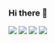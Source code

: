 ### Hi there 👋

<!--
**osho-m/osho-m** is a ✨ _special_ ✨ repository because its `README.md` (this file) appears on your GitHub profile.

Here are some ideas to get you started:

- 🔭 I’m currently working on ...
- 🌱 I’m currently learning ...
- 👯 I’m looking to collaborate on ...
- 🤔 I’m looking for help with ...
- 💬 Ask me about ...
- 📫 How to reach me: ...
- 😄 Pronouns: ...
- ⚡ Fun fact: ...
-->


<img src="https://github-readme-stats.vercel.app/api/pin/?username=osho-m&repo=Data-Analysis-Projects&theme=buefy"/>

<img src="https://github-readme-stats.vercel.app/api?username=osho-m&show_icons=true&theme=buefy"/>

<img src="https://github-readme-stats.vercel.app/api/top-langs?username=osho-m&layout=compact&theme=buefy"/>

<img src="https://github-readme-streak-stats.herokuapp.com/?user=osho-m&theme=buefy"/>


